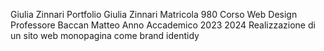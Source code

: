 Giulia Zinnari Portfolio
Giulia Zinnari 
Matricola 980
Corso Web Design
Professore Baccan Matteo
Anno Accademico 2023 2024
Realizzazione di un sito web monopagina come brand identidy 
